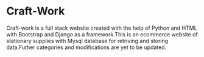 # Craft-Work
Craft-work is a full stack website created with the help of Python and HTML with Bootstrap and Django as a framework.This is an ecommerce website of stationary supplies with Mysql database for retriving and storing data.Futher categories and modifications are yet to be updated.
